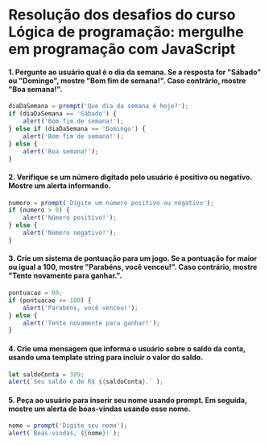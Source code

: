 # Resolução dos desafios do curso **Lógica de programação: mergulhe em programação com JavaScript**


#### 1. Pergunte ao usuário qual é o dia da semana. Se a resposta for "Sábado" ou "Domingo", mostre "Bom fim de semana!". Caso contrário, mostre "Boa semana!".

```js
diaDaSemana = prompt('Que dia da semana é hoje?');
if (diaDaSemana == 'Sábado') {
    alert('Bom fim de semana!');
} else if (diaDaSemana == 'Domingo') {
    alert('Bom fim de semana!');
} else {
    alert('Boa semana!');
}
```


#### 2. Verifique se um número digitado pelo usuário é positivo ou negativo. Mostre um alerta informando.

```js
numero = prompt('Digite um número positivo ou negativo');
if (numero > 0) {
    alert('Número positivo!');
} else {
    alert('Número negativo!');
}
```


#### 3. Crie um sistema de pontuação para um jogo. Se a pontuação for maior ou igual a 100, mostre "Parabéns, você venceu!". Caso contrário, mostre "Tente novamente para ganhar.".

```js
pontuacao = 89;
if (pontuacao >= 100) {
    alert('Parabéns, você venceu!');
} else {
    alert('Tente novamente para ganhar!');
}
```


#### 4. Crie uma mensagem que informa o usuário sobre o saldo da conta, usando uma template string para incluir o valor do saldo.

```js
let saldoConta = 389;
alert(`Seu saldo é de R$ ${saldoConta}.` );
```


#### 5. Peça ao usuário para inserir seu nome usando prompt. Em seguida, mostre um alerta de boas-vindas usando esse nome.

```js
nome = prompt('Digite seu nome');
alert(`Boas-vindas, ${nome}!`);
```
